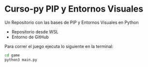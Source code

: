 # Curso-py PIP y Entornos Visuales
Un Repositorio con las bases de PIP y Entornos Visuales en Python 

- Repositorio desde WSL 
- Entorno de GitHub

Para correr el juego ejecuta lo siguiente en la terminal:

```sh
cd game
python3 main.py
```